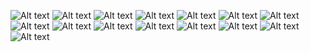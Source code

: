 ![Alt text](<Screenshot from 2023-12-04 06-53-27.png>) ![Alt text](<Screenshot from 2023-12-04 06-31-42.png>) ![Alt text](<Screenshot from 2023-12-04 06-23-13.png>) ![Alt text](<Screenshot from 2023-12-04 06-23-01.png>) ![Alt text](<Screenshot from 2023-12-04 06-22-50.png>) ![Alt text](<Screenshot from 2023-12-04 07-56-24.png>) ![Alt text](<Screenshot from 2023-12-04 06-22-29.png>)![Alt text](<Screenshot from 2023-12-05 19-20-45.png>) ![Alt text](<Screenshot from 2023-12-05 19-20-25.png>) ![Alt text](<Screenshot from 2023-12-05 19-19-59.png>) ![Alt text](<Screenshot from 2023-12-05 19-17-39.png>) ![Alt text](<Screenshot from 2023-12-05 19-17-29.png>) ![Alt text](<Screenshot from 2023-12-05 19-17-02.png>) ![Alt text](<Screenshot from 2023-12-05 19-16-51.png>) ![Alt text](<Screenshot from 2023-12-05 19-16-35.png>)